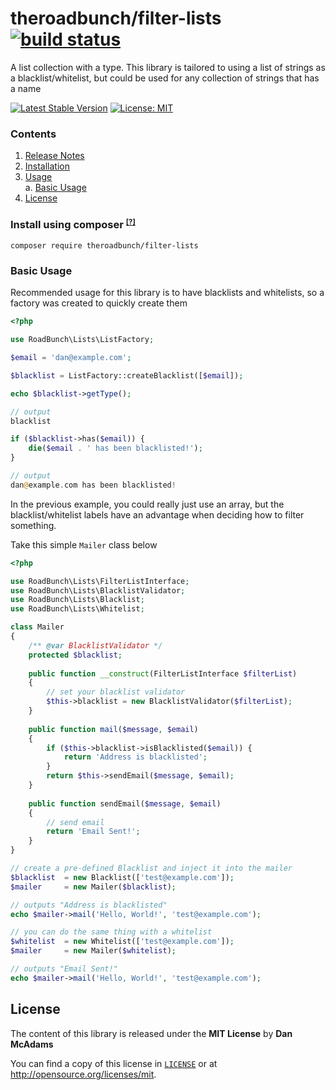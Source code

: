 # theroadbunch/filter-lists [![build status](https://scrutinizer-ci.com/g/The-Road-Bunch/filter-lists/badges/build.png?b=master)](https://scrutinizer-ci.com/g/The-Road-Bunch/filter-lists/)
A list collection with a type. This library is tailored to using a list of strings as a blacklist/whitelist, but could be used for any collection of strings that has a name  
  
[![Latest Stable Version](https://img.shields.io/packagist/v/theroadbunch/filter-lists.svg)](https://packagist.org/packages/theroadbunch/filter-lists)
[![License: MIT](https://img.shields.io/badge/License-MIT-yellow.svg)](https://opensource.org/licenses/MIT)

### Contents
1. [Release Notes](doc/release.md)  
2. [Installation](#installation)  
3. [Usage](#usage)  
    a. [Basic Usage](#basic-usage)  
4. [License](LICENSE)  

### <a name="installation">Install using composer</a> <sup><small>[[?]](https://getcomposer.org)</a></small></sup>

`composer require theroadbunch/filter-lists`

<a name="usage"></a>
### <a name="basic-usage">Basic Usage</a>

Recommended usage for this library is to have blacklists and whitelists, so a factory was created to quickly create them
```php
<?php

use RoadBunch\Lists\ListFactory;

$email = 'dan@example.com';

$blacklist = ListFactory::createBlacklist([$email]);

echo $blacklist->getType();

// output
blacklist

if ($blacklist->has($email)) {
    die($email . ' has been blacklisted!');
} 

// output 
dan@example.com has been blacklisted!
```

In the previous example, you could really just use an array, but the blacklist/whitelist labels have an advantage
when deciding how to filter something.

Take this simple `Mailer` class below
```php
<?php

use RoadBunch\Lists\FilterListInterface;
use RoadBunch\Lists\BlacklistValidator;
use RoadBunch\Lists\Blacklist;
use RoadBunch\Lists\Whitelist;

class Mailer
{
    /** @var BlacklistValidator */
    protected $blacklist;
    
    public function __construct(FilterListInterface $filterList)
    {
        // set your blacklist validator
        $this->blacklist = new BlacklistValidator($filterList);
    }
    
    public function mail($message, $email)
    {       
        if ($this->blacklist->isBlacklisted($email)) {
            return 'Address is blacklisted';
        }             
        return $this->sendEmail($message, $email);
    }
    
    public function sendEmail($message, $email)
    {
        // send email
        return 'Email Sent!';
    }
}

// create a pre-defined Blacklist and inject it into the mailer
$blacklist  = new Blacklist(['test@example.com']);
$mailer     = new Mailer($blacklist);

// outputs "Address is blacklisted"
echo $mailer->mail('Hello, World!', 'test@example.com');

// you can do the same thing with a whitelist
$whitelist  = new Whitelist(['test@example.com']);
$mailer     = new Mailer($whitelist);

// outputs "Email Sent!"
echo $mailer->mail('Hello, World!', 'test@example.com');
``` 

## License
The content of this library is released under the **MIT License** by **Dan McAdams**

You can find a copy of this license in [`LICENSE`](LICENSE) or at http://opensource.org/licenses/mit.
